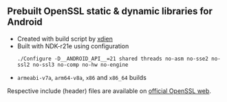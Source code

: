 ## Prebuilt OpenSSL static & dynamic libraries for Android
- Created with build script by [xdien](https://github.com/xdien/build_openssl_android_clang)
- Built with NDK-r21e using configuration 
  ```
  ./Configure -D__ANDROID_API__=21 shared threads no-asm no-sse2 no-ssl2 no-ssl3 no-comp no-hw no-engine
  ```
- `armeabi-v7a`, `arm64-v8a`, `x86` and `x86_64` builds

Respective include (header) files are available on [official OpenSSL web](https://www.openssl.org/source/old/).

